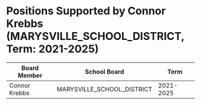 # Positions Supported by Connor Krebbs (MARYSVILLE_SCHOOL_DISTRICT, Term: 2021-2025)

| Board Member | School Board | Term |
|--------------|--------------|------|
| Connor Krebbs | MARYSVILLE_SCHOOL_DISTRICT | 2021-2025 |

